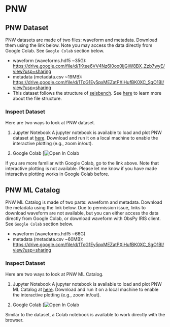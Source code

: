 # PNW


## PNW Dataset
PNW datasets are made of two files: waveform and metadata. Download them using the link below. Note you may access the data directly from Google Colab. See `Google Colab` section below.
- waveform (waveforms.hdf5 ~35G): https://drive.google.com/file/d/1Ktee6VV4Nz6I0oo0IjGiW8BX_Zzb7wyE/view?usp=sharing
- metadata (metadata.csv ~19MB): https://drive.google.com/file/d/1TcG1Ey5pxMEZatPXiHufBK0XC_SgO1Bl/view?usp=sharing
- This dataset follows the structure of [seisbench](https://seisbench.readthedocs.io/en/latest/). See [here](https://seisbench.readthedocs.io/en/latest/pages/data_format.html) to learn more about the  file structure.
  

### Inspect Dataset
Here are two ways to look at PNW dataset. 
1. Jupyter Notebook
A jupyter notebook is available to load and plot PNW dataset at [here](Inspect-PNW-Dataset.ipynb). Download and run it on a local machine to enable the interactive plotting (e.g., zoom in/out).

2. Google Colab
[![Open In Colab](https://colab.research.google.com/drive/1z6Ls_cj5cHu0ml_9DK3ExIm3b4EcNsg8?usp=sharing)

If you are more familiar with Google Colab, go to the link above. Note that interactive plotting is not available. Please let me know if you have made interactive plotting works in Google Colab before.


## PNW ML Catalog
PNW ML Catalog is made of two parts: waveform and metadata. Download the metadata using the link below. Due to permission issue, links to download waveform are not available, but you can either access the data directly from Google Colab, or download waveform with ObsPy IRIS client. See `Google Colab` section below.
- waveform (waveforms.hdf5 ~66G)
- metadata (metadata.csv ~60MB): https://drive.google.com/file/d/1TcG1Ey5pxMEZatPXiHufBK0XC_SgO1Bl/view?usp=sharing

### Inspect Dataset
Here are two ways to look at PNW ML Catalog. 
1. Jupyter Notebook
A jupyter notebook is available to load and plot PNW ML Catalog at [here](Inspect-PNW-ML-Catalog.ipynb). Download and run it on a local machine to enable the interactive plotting (e.g., zoom in/out).

1. Google Colab
[![Open In Colab](https://colab.research.google.com/drive/1t-Gz0sK1ZZzQUqOHn5cxesX7jWd6Um7C?usp=sharing)

Similar to the dataset, a Colab notebook is available to work directly with the browser.
